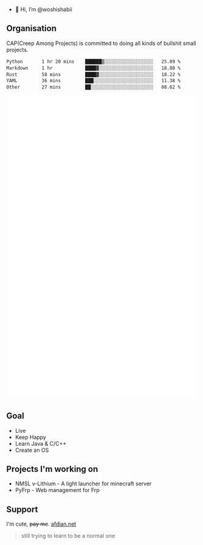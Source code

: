 - 👋 Hi, I’m @woshishabii

## Organisation

CAP(Creep Among Projects) is committed to doing all kinds of bullshit small projects.

<!--START_SECTION:waka-->

```txt
Python       1 hr 20 mins    ██████▒░░░░░░░░░░░░░░░░░░   25.09 %
Markdown     1 hr            ████▓░░░░░░░░░░░░░░░░░░░░   18.80 %
Rust         58 mins         ████▓░░░░░░░░░░░░░░░░░░░░   18.22 %
YAML         36 mins         ███░░░░░░░░░░░░░░░░░░░░░░   11.38 %
Other        27 mins         ██░░░░░░░░░░░░░░░░░░░░░░░   08.62 %
```

<!--END_SECTION:waka-->

![card](https://github.com/woshishabii/netease-cloud-music-card/blob/main/card.svg)

## Goal
- Live
- Keep Happy
- Learn Java & C/C++
- Create an OS

## Projects I'm working on

- NMSL v-Lithium - A light launcher for minecraft server
- PyFrp - Web management for Frp


## Support
I'm cute, ~~pay me~~.
[afdian.net](https://afdian.net/a/woshishabi)

> still trying to learn to be a normal one

<!---
woshishabii/woshishabii is a ✨ special ✨ repository because its `README.md` (this file) appears on your GitHub profile.
You can click the Preview link to take a look at your changes.
--->
